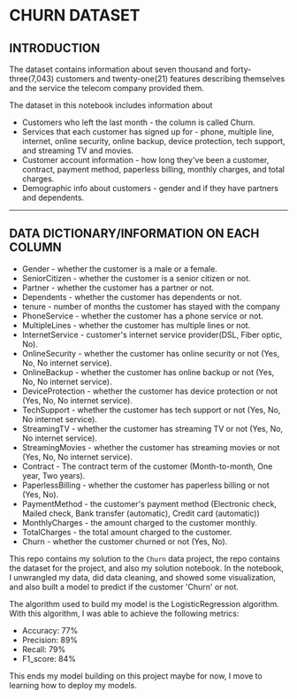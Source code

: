 # **CHURN DATASET**

## **INTRODUCTION**

The dataset contains information about seven thousand and forty-three(7,043) customers and twenty-one(21) features describing themselves and the service the telecom company provided them.

The dataset in this notebook includes information about
- Customers who left the last month - the column is called Churn.
- Services that each customer has signed up for - phone, multiple line, internet, online security, online backup, device protection, tech support, and streaming TV and movies.
- Customer account information - how long they've been a customer, contract, payment method, paperless billing, monthly charges, and total charges.
- Demographic info about customers - gender and if they have partners and dependents.

___

## **DATA DICTIONARY/INFORMATION ON EACH COLUMN**

- Gender - whether the customer is a male or a female.
- SeniorCitizen - whether the customer is a senior citizen or not.
- Partner - whether the customer has a partner or not.
- Dependents - whether the customer has dependents or not.
- tenure - number of months the customer has stayed with the company
- PhoneService - whether the customer has a phone service or not.
- MultipleLines - whether the customer has multiple lines or not.
- InternetService - customer's internet service provider(DSL, Fiber optic, No).
- OnlineSecurity - whether the customer has online security or not (Yes, No, No internet service).
- OnlineBackup - whether the customer has online backup or not (Yes, No, No internet service).
- DeviceProtection - whether the customer has device protection or not (Yes, No, No internet service).
- TechSupport - whether the customer has tech support or not (Yes, No, No internet service).
- StreamingTV - whether the customer has streaming TV or not (Yes, No, No internet service).
- StreamingMovies - whether the customer has streaming movies or not (Yes, No, No internet service).
- Contract - The contract term of the customer (Month-to-month, One year, Two years).
- PaperlessBilling - whether the customer has paperless billing or not (Yes, No).
- PaymentMethod - the customer's payment method (Electronic check, Mailed check, Bank transfer (automatic), Credit card (automatic))
- MonthlyCharges - the amount charged to the customer monthly.
- TotalCharges - the total amount charged to the customer.
- Churn - whether the customer churned or not (Yes, No).

This repo contains my solution to the `Churn` data project, the repo contains the dataset for the project, and also my solution notebook. In the notebook, I unwrangled my data, did data cleaning, and showed some visualization, and also built a model to predict if the customer 'Churn' or not.

The algorithm used to build my model is the LogisticRegression algorithm. With this algorithm, I was able to achieve the following metrics:
- Accuracy: 77%
- Precision: 89%
- Recall: 79%
- F1_score: 84%


This ends my model building on this project maybe for now, I move to learning how to deploy my models.